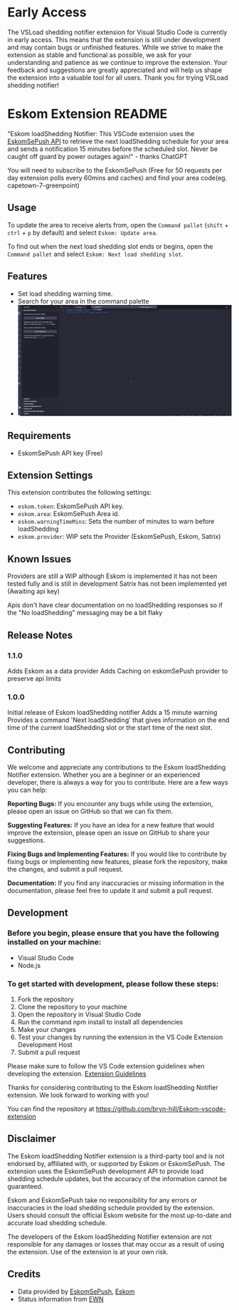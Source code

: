 # Early Access

The VSLoad shedding notifier extension for Visual Studio Code is currently in early access. This means that the extension is still under development and may contain bugs or unfinished features. While we strive to make the extension as stable and functional as possible, we ask for your understanding and patience as we continue to improve the extension. Your feedback and suggestions are greatly appreciated and will help us shape the extension into a valuable tool for all users. Thank you for trying VSLoad shedding notifier!

# Eskom Extension README

"Eskom loadShedding Notifier: This VSCode extension uses the [EskomSePush API](https://eskomsepush.gumroad.com/l/api) to retrieve the next loadShedding schedule for your area and sends a notification 15 minutes before the scheduled slot. Never be caught off guard by power outages again!" - thanks ChatGPT

You will need to subscribe to the EskomSePush (Free for 50 requests per day extension polls every 60mins and caches) and find your area code(eg. capetown-7-greenpoint)

## Usage

To update the area to receive alerts from, open the `Command pallet` (`shift` + `ctrl` + `p` by default) and select `Eskom: Update area`.

To find out when the next load shedding slot ends or begins, open the `Command pallet` and select `Eskom: Next load shedding slot`.

## Features

- Set load shedding warning time.
- Search for your area in the command palette
- ![Get the next load shedding slot](images/Animation.gif)

## Requirements

- EskomSePush API key (Free)

## Extension Settings

This extension contributes the following settings:

- `eskom.token`: EskomSePush API key.
- `eskom.area`: EskomSePush Area id.
- `eskom.warningTimeMins`: Sets the number of minutes to warn before loadShedding
- `eskom.provider`: WIP sets the Provider (EskomSePush, Eskom, Satrix)

## Known Issues

Providers are still a WIP although Eskom is implemented it has not been tested fully and is still in development
Satrix has not been implemented yet (Awaiting api key)

Apis don't have clear documentation on no loadShedding responses so if the "No loadShedding" messaging may be a bit flaky

## Release Notes

### 1.1.0

Adds Eskom as a data provider
Adds Caching on eskomSePush provider to preserve api limits

### 1.0.0

Initial release of Eskom loadShedding notifier
Adds a 15 minute warning
Provides a command 'Next loadShedding' that gives information on the end time of the current loadShedding slot or the start time of the next slot.

## Contributing

We welcome and appreciate any contributions to the Eskom loadShedding Notifier extension. Whether you are a beginner or an experienced developer, there is always a way for you to contribute. Here are a few ways you can help:

**Reporting Bugs:** If you encounter any bugs while using the extension, please open an issue on GitHub so that we can fix them.

**Suggesting Features:** If you have an idea for a new feature that would improve the extension, please open an issue on GitHub to share your suggestions.

**Fixing Bugs and Implementing Features:** If you would like to contribute by fixing bugs or implementing new features, please fork the repository, make the changes, and submit a pull request.

**Documentation:** If you find any inaccuracies or missing information in the documentation, please feel free to update it and submit a pull request.

## Development

### Before you begin, please ensure that you have the following installed on your machine:

- Visual Studio Code
- Node.js

### To get started with development, please follow these steps:

1. Fork the repository
2. Clone the repository to your machine
3. Open the repository in Visual Studio Code
4. Run the command npm install to install all dependencies
5. Make your changes
6. Test your changes by running the extension in the VS Code Extension Development Host
7. Submit a pull request

Please make sure to follow the VS Code extension guidelines when developing the extension. [Extension Guidelines](https://code.visualstudio.com/api/references/extension-guidelines)

Thanks for considering contributing to the Eskom loadShedding Notifier extension. We look forward to working with you!

You can find the repository at https://github.com/bryn-hill/Eskom-vscode-extension

## Disclaimer

The Eskom loadShedding Notifier extension is a third-party tool and is not endorsed by, affiliated with, or supported by Eskom or EskomSePush. The extension uses the EskomSePush development API to provide load shedding schedule updates, but the accuracy of the information cannot be guaranteed.

Eskom and EskomSePush take no responsibility for any errors or inaccuracies in the load shedding schedule provided by the extension. Users should consult the official Eskom website for the most up-to-date and accurate load shedding schedule.

The developers of the Eskom loadShedding Notifier extension are not responsible for any damages or losses that may occur as a result of using the extension. Use of the extension is at your own risk.

## Credits

- Data provided by [EskomSePush](https://sepush.co.za/), [Eskom](https://loadShedding.eskom.co.za/)
- Status information from [EWN](https://ewn.co.za/assets/loadShedding/api/status)
